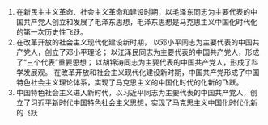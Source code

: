 1. 在新民主主义革命、社会主义革命和建设时期，以毛泽东同志为主要代表的中国共产党人创立和发展了毛泽东思想，毛泽东思想是马克思主义中国化时代化的第一次历史性飞跃。
2. 在改革开放的社会主义现代化建设新时期，
	以邓小平同志为主要代表的中国共产党人，创立了邓小平理论；
	以江泽民同志为主要代表的中国共产党人，形成了“三个代表”重要思想；
	以胡锦涛同志为主要代表的中国共产党人，形成了科学发展观。
	在改革开放和社会主义现代化建设新时期，中国共产党形成了中国特色社会主义理论体系，实现了马克思主义的中国化时代的化新的飞跃。
3. 中国特色社会主义进入新时代，以习近平同志为主要代表的中国共产党人，创立了习近平新时代中国特色社会主义思想，实现了马克思主义中国化时代化新的飞跃